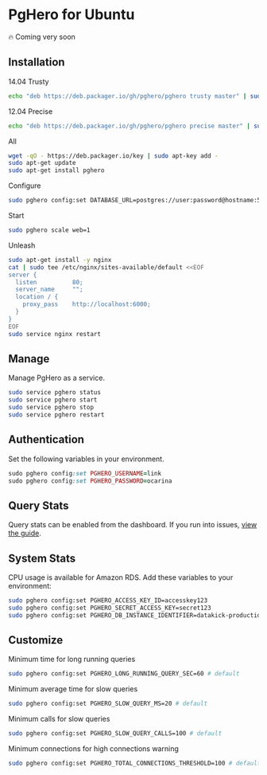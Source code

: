 # PgHero for Ubuntu

:fire: Coming very soon

## Installation

14.04 Trusty

```sh
echo "deb https://deb.packager.io/gh/pghero/pghero trusty master" | sudo tee /etc/apt/sources.list.d/pghero.list
```

12.04 Precise

```sh
echo "deb https://deb.packager.io/gh/pghero/pghero precise master" | sudo tee /etc/apt/sources.list.d/pghero.list
```

All

```sh
wget -qO - https://deb.packager.io/key | sudo apt-key add -
sudo apt-get update
sudo apt-get install pghero
```

Configure

```sh
sudo pghero config:set DATABASE_URL=postgres://user:password@hostname:5432/dbname
```

Start

```sh
sudo pghero scale web=1
```

Unleash

```sh
sudo apt-get install -y nginx
cat | sudo tee /etc/nginx/sites-available/default <<EOF
server {
  listen          80;
  server_name     "";
  location / {
    proxy_pass    http://localhost:6000;
  }
}
EOF
sudo service nginx restart
```

## Manage

Manage PgHero as a service.

```sh
sudo service pghero status
sudo service pghero start
sudo service pghero stop
sudo service pghero restart
```

## Authentication

Set the following variables in your environment.

```ruby
sudo pghero config:set PGHERO_USERNAME=link
sudo pghero config:set PGHERO_PASSWORD=ocarina
```

## Query Stats

Query stats can be enabled from the dashboard. If you run into issues, [view the guide](Query-Stats.md).

## System Stats

CPU usage is available for Amazon RDS.  Add these variables to your environment:

```sh
sudo pghero config:set PGHERO_ACCESS_KEY_ID=accesskey123
sudo pghero config:set PGHERO_SECRET_ACCESS_KEY=secret123
sudo pghero config:set PGHERO_DB_INSTANCE_IDENTIFIER=datakick-production
```

## Customize

Minimum time for long running queries

```sh
sudo pghero config:set PGHERO_LONG_RUNNING_QUERY_SEC=60 # default
```

Minimum average time for slow queries

```sh
sudo pghero config:set PGHERO_SLOW_QUERY_MS=20 # default
```

Minimum calls for slow queries

```sh
sudo pghero config:set PGHERO_SLOW_QUERY_CALLS=100 # default
```

Minimum connections for high connections warning

```sh
sudo pghero config:set PGHERO_TOTAL_CONNECTIONS_THRESHOLD=100 # default
```
